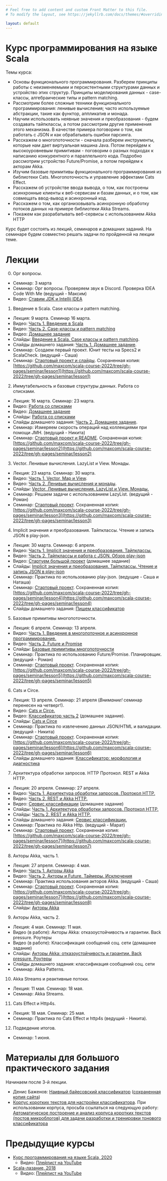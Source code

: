 ```yaml
---
# Feel free to add content and custom Front Matter to this file.
# To modify the layout, see https://jekyllrb.com/docs/themes/#overriding-theme-defaults

layout: default
---
```


# Курс программирования на языке Scala

Темы курса:

* Основы функционального программирования. Разберем принципы работы с неизменяемыми и персистентными структурами данных и устройство этих структур. Принципы моделирования данных - case-классы, алгебраические типы и pattern matching.
* Рассмотрим более сложные техники функционального программирования: ленивые вычисления; часто используемые абстракции, такие как функтор, аппликатив и монада.
* Научим использовать неявные значения и преобразования - будем создавать тайпклассы, а потом рассмотрим другие применения этого механизма. В качестве примера поговорим о том, как работать с JSON и как обрабатывать ошибки парсинга.
* Расскажем о многопоточности - сначала разберем инструменты, которые нам дает виртуальная машина Java. Потом перейдем к высокоуровневым примитивам - поговорим о разных подходах к написанию конкурентного и параллельного кода. Подробно рассмотрим устройство Future/Promise, а потом перейдем к акторам Akka.
* Изучим базовые примитивы функционального программирования из библиотеки Cats. Многопоточность и управление эффектами Cats Effect.
* Расскажем об устройстве ввода вывода, о том, как построены асинхронные клиенты к веб-сервисам и базам данных, и о том, как совмещать ввод-вывод и асинхронный код.
* Расскажем о том, как организовывать асинхронную обработку потоков данных на примере библиотеки Akka Streams.
* Покажем как разрабатывать веб-сервисы с использованием Akka HTTP 

Курс будет состоять из лекций, семинаров и домашних заданий. На семинаре будем совместно решать задачи по пройденной на лекции теме.

# Лекции

0. Орг вопросы. 
  * Семинар: 3 марта
  * Семинар: Орг вопросы. Проверяем звук в Discord. Проверка IDEA Code With Me (ведущий - Максим)
  * Видео: [Ставим JDK и Intellij IDEA](https://www.youtube.com/watch?v=Z6Dgqc3EdXc)
1. Введение в Scala. Case классы и pattern matching. 
  * Лекция: 9 марта. Семинар 16 марта.
  * Видео: [Часть 1. Введение в Scala](https://www.youtube.com/watch?v=HBvd9PjYBcs)
  * Видео: [Часть 2. Case-классы и pattern matching](https://www.youtube.com/watch?v=qF_ARyjz1oU)
  * Видео: [Домашнее задание](https://youtu.be/6h3c6FY6Q9w)
  * Слайды: [Введение в Scala. Case классы и pattern matching](slides/day1.html).
  * Слайды домашнего задания: [Часть 1. Домашнее задание](slides/day1-task.html).
  * Семинар: Создаем первый проект. Юнит тесты на Specs2 и ScalaCheck. (ведущий - Саша)
  * Семинар: [Стартовый проект и слайды](https://gitlab.com/djattah/lesson1). Сохраненная копия: [https://github.com/maxcom/scala-course-2022/tree/gh-pages/seminar/lesson1](https://github.com/maxcom/scala-course-2022/tree/gh-pages/seminar/lesson1)
2. Иммутабельность и базовые структуры данных. Работа со списками. 
  * Лекция: 16 марта. Семинар: 23 марта.
  * Видео: [Работа со списками](https://www.youtube.com/watch?v=zxYTkN55bUk)
  * Видео: [Домашнее задание](https://www.youtube.com/watch?v=OOVnWazLM9c)
  * Слайды: [Работа со списками](slides/day2.html)
  * Слайды домашнего задания: [Часть 2. Домашнее задание](slides/day2-task.html).
  * Семинар: Измеряем скорость операций над коллекциями при помощи JMH. (ведущий - Никита)
  * Семинар: [Стартовый проект и README](https://gitlab.com/StyopinN/scala-course-2022-lesson2). Сохраненная копия: [https://github.com/maxcom/scala-course-2022/tree/gh-pages/seminar/lesson2](https://github.com/maxcom/scala-course-2022/tree/gh-pages/seminar/lesson2)
3. Vector. Ленивые вычисления. LazyList и View. Монады. 
  * Лекция: 23 марта. Семинар: 30 марта.
  * Видео: [Часть 1. Vector, Map и View](https://www.youtube.com/watch?v=e-2Td91B7gw).
  * Видео: [Часть 2. Ленивые вычисления и монады](https://youtu.be/PYvtV4AapgM).
  * Слайды: [Vector. Ленивые вычисления. LazyList и View. Монады.](slides/day3.html)
  * Семинар: Решаем задачи с использованием LazyList. (ведущий - Роман)
  * Семинар: [Стартовый проект](https://gitlab.com/llgruff/solar-seminar-lazylist). Сохраненная копия: [https://github.com/maxcom/scala-course-2022/tree/gh-pages/seminar/lesson3](https://github.com/maxcom/scala-course-2022/tree/gh-pages/seminar/lesson3)
4. Implicit значения и преобразования. Тайпклассы. Чтение и запись JSON в play-json. 
  * Лекция: 30 марта. Семинар: 6 апреля.
  * Видео: [Часть 1. Implicit значения и преобразования. Тайпклассы.](https://www.youtube.com/watch?v=pagteHi4pp8)
  * Видео: [Часть 2. Тайпклассы и работа с JSON. Обзор play-json](https://www.youtube.com/watch?v=_IBWPKVZ6ug)
  * Видео: [Стартуем большой проект](https://youtu.be/IWcX4ke4G4w) (домашнее задание)
  * Слайды: [Implicit значения и преобразования. Тайпклассы. Чтение и запись JSON в play-json](slides/day4.html)
  * Семинар: Практика по использованию play-json. (ведущие - Саша и Наташа)
  * Семинар: [Стартовый проект](https://gitlab.com/djattah/lessonjson). Сохраненная копия: [https://github.com/maxcom/scala-course-2022/tree/gh-pages/seminar/lesson4](https://github.com/maxcom/scala-course-2022/tree/gh-pages/seminar/lesson4)
  * Слайды домашнего задания: [Пишем классификатор](slides/classifier-1.html)
5. Базовые примитивы многопоточности. 
  * Лекция: 6 апреля. Семинар: 13 апреля.
  * Видео: [Часть 1. Введение в многопоточное и асинхронное программирование.](https://www.youtube.com/watch?v=BQ0KxwA1HFM)
  * Видео: [Часть 2. Future и Promise](https://youtu.be/OTq-S78RbTk)
  * Слайды: [Базовые примитивы многопоточности](slides/day5.html)
  * Семинар: Практика по использованию Future/Promise. Планировщик. (ведущий - Роман)
  * Семинар: [Стартовый проект](https://gitlab.com/llgruff/solar-seminar-future). Сохраненная копия: [https://github.com/maxcom/scala-course-2022/tree/gh-pages/seminar/lesson5](https://github.com/maxcom/scala-course-2022/tree/gh-pages/seminar/lesson5) 
6. Cats и Circe. 
  * Лекция: 13 апреля. Семинар: 21 апреля (*Внимание!* семинар перенесен на четверг!).
  * Видео: [Cats и Circe.](https://youtu.be/XxEwkF-RKcE)
  * Видео: [Классификатор часть 2](https://youtu.be/ChCGzx8Xxi8) (домашнее задание).
  * Слайды: [Cats и Circe](slides/day6.html)
  * Семинар: Практика по извлечению данных JSON/HTML и валидации. (ведущий - Никита)
  * Семинар: [Стартовый проект](https://gitlab.com/StyopinN/scala-course-2022-lesson6). Сохраненная копия: [https://github.com/maxcom/scala-course-2022/tree/gh-pages/seminar/lesson6](https://github.com/maxcom/scala-course-2022/tree/gh-pages/seminar/lesson6) 
  * Слайды домашнего задания: [Классификатор: морфология и диагностика](slides/classifier-2.html)
7. Архитектура обработки запросов. HTTP Протокол. REST и Akka HTTP.
  * Лекция: 20 апреля. Семинар: 27 апреля.
  * Видео: [Часть 1. Архитектура обработки запросов. Протокол HTTP.](https://youtu.be/QnqPX2cRdWA)
  * Видео: [Часть 2. REST и Akka HTTP.](https://youtu.be/G79mqYFIUnQ)
  * Видео: [Сервис классификации](https://youtu.be/QgKtdF3XtCY) (домашнее задание)
  * Слайды: [Часть 1. Архитектура обработки запросов. Протокол HTTP.](slides/day7-part1.html)
  * Слайды: [Часть 2. REST и Akka HTTP.](slides/day7-part2.html)
  * Слайды домашнего задания: [Сервис классификации.](slides/classifier-3.html)
  * Семинар: Практика по Akka Http. (ведущий - Марат)
  * Семинар: [Стартовый проект](https://gitlab.com/m.kuzhagulov/scala-2022-courses-lesson7). Сохраненная копия: [https://github.com/maxcom/scala-course-2022/tree/gh-pages/seminar/lesson7](https://github.com/maxcom/scala-course-2022/tree/gh-pages/seminar/lesson7) 
8. Акторы Akka, часть 1.
  * Лекция: 27 апреля. Семинар: 4 мая.
  * Видео: [Часть 1. Акторы Akka](https://youtu.be/2tUHNoLb5Xk)
  * Видео: [Часть 2. Акторы и Future. Таймеры. Исключения](https://youtu.be/BTNRf42ohQo)
  * Семинар: Практика использования акторов Akka. (ведущий - Саша)
  * Семинар: [Стартовый проект](https://gitlab.com/djattah/lessonactortyped.git). Сохраненная копия: [https://github.com/maxcom/scala-course-2022/tree/gh-pages/seminar/lesson7](https://github.com/maxcom/scala-course-2022/tree/gh-pages/seminar/lesson8) 
  * Слайды: [Акторы Akka](slides/day8.html)
9. Акторы Akka, часть 2.
  * Лекция: 4 мая. Семинар: 11 мая.
  * Видео (в работе): Акторы Akka: отказоустойчивость и гарантии. Back pressure. Роутеры
  * Видео (в работе): Классификация сообщений соц. сети (домашнее задание)
  * Слайды: [Акторы Akka: отказоустойчивость и гарантии. Back pressure. Роутеры](slides/day9.html)
  * Слайды домашнего задания: классификация сообщений соц. сети
  * Семинар: Akka Patterns.
10. Akka Streams и реактивные потоки.
  * Лекция: 11 мая. Семинар: 18 мая.
  * Семинар: Akka Streams.
11. Cats Effect и Http4s.
  * Лекция: 18 мая. Семинар: 25 мая.
  * Семинар: Практика по Cats Effect и http4s (ведущий - Никита).
12. Подведение итогов.
  * Семинар: 1 июня.

# Материалы для большого практического задания

Начинаем после 3-й лекции.

* Денис Баженов: [Наивный байесовский классификатор](http://bazhenov.me/blog/2012/06/11/naive-bayes.html) ([сохраненная копия сайта](https://github.com/maxcom/bazhenov.github.com))
* [Корпус коротких текстов для настройки классификатора](http://study.mokoron.com/). При использовании корпуса, просьба ссылаться на 
  следующую работу: [Автоматическое построение и анализ корпуса коротких текстов (постов микроблогов) для задачи разработки и тренировки тонового классификатора](https://elibrary.ru/item.asp?id=20399632)

# Предыдущие курсы

* [Курс программирования на языке Scala, 2020](https://maxcom.github.io/scala-course-2020/)
  * Видео: [Плейлист на YouTube](https://youtube.com/playlist?list=PLr3MOSSJVvAFDW8sY3qbowgMa-eFplLcG) 
* [Scala-лазание, 2018](https://maxcom.github.io/scala-course-2018/)
  * Видео: [Плейлист на YouTube](https://youtube.com/playlist?list=PLr3MOSSJVvAF55813OARE-338kx7w-Ebl)
